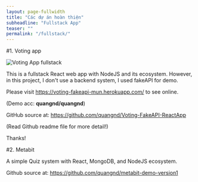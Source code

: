 ```yaml
---
layout: page-fullwidth
title: "Các dự án hoàn thiện"
subheadline: "Fullstack App"
teaser: ""
permalink: "/fullstack/"
---
```




#1. Voting app

 <img src="{{ site.urlimg }}FreeCodeCamp/Simple_UseCase.jpg" alt="Voting App fullstack">

This is a fullstack React web app with NodeJS and its ecosystem. However, in this project, I don't use a backend system, I used fakeAPI for demo.

Please visit <a href="https://voting-fakeapi-mun.herokuapp.com/" target="_blank">https://voting-fakeapi-mun.herokuapp.com/</a> to see online.

(Demo acc: **quangnd/quangnd**)

GitHub source at: <a href="https://github.com/quangnd/Voting-FakeAPI-ReactApp" target="_blank">https://github.com/quangnd/Voting-FakeAPI-ReactApp</a>

(Read Github readme file for more detail!)

Thanks!

#2. Metabit 

A simple Quiz system with React, MongoDB, and NodeJS ecosystem.
  
Github source at: <a href="https://github.com/quangnd/metabit-demo-version1" target="_blank">https://github.com/quangnd/metabit-demo-version1</a>